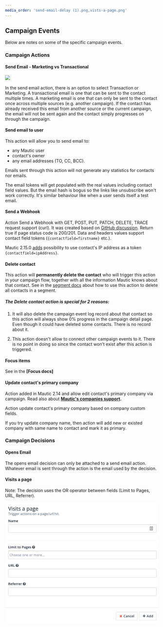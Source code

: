 ```yaml
---
media_order: 'send-email-delay (1).png,vists-a-page.png'
---
```


## Campaign Events

Below are notes on some of the specific campaign events.

### Campaign Actions

#### Send Email - Marketing vs Transactional

![](send-email-delay.png)

In the send email action, there is an option to select Transaction or Marketing. A transactional email is one that can be sent to the contact multiple times. A marketing email is one that can only be sent to the contact once across multiple sources (e.g. another campaign). If the contact has already received this email from another source or the current campaign, the email will not be sent again and the contact simply progresses on through the campaign.


#### Send email to user

This action will allow you to send email to:

- any Mautic user
- contact's owner
- any email addresses (TO, CC, BCC).

Emails sent through this action will not generate any statistics for contacts nor emails.

The email tokens will get populated with the real values including contact field values. But the email hash is bogus so the links like unsubscribe won't work correctly. It's similar behaviour like when a user sends itself a test email.

#### Send a Webhook

Action Send a Webhook with GET, POST, PUT, PATCH, DELETE, TRACE request support (curl). It was created based on [GitHub discussion](https://www.github.com/mautic/mautic/issues/854). Return true if page status code is 200/201. Data and headers values support contact field tokens (`{contactfield=firstname}` etc.).

Mautic 2.15.0 [adds](https://www.github.com/mautic/mautic/pull/6539) possibility to use contact's IP address as a token `{contactfield=ipAddress}`.

#### Delete contact

This action will **permanently delete the contact** who will trigger this action in your campaign flow, together with all the information Mautic knows about that contact. See in the [segment docs](/managing_contacts.html#delete-all-contacts-in-a-segment) about how to use this action to delete all contacts in a segment.

##### The Delete contact action is special for 2 reasons:

1.  It will also delete the campaign event log record about that contact so this action will always show 0% progress in the campaign detail page. Even though it could have deleted some contacts. There is no record about it.

2. This action doesn't allow to connect other campaign events to it. There is no point in doing so since the contact won't exist after this action is triggered.

#### Focus items

See in the **[Focus docs]**

#### Update contact's primary company

Action added in Mautic 2.14 and allow edit contact's primary company via campaign. Read also about **[Mautic's companies support](../../../../index.php/index.html).**

Action update contact's primary company based on company custom fields. 

If you try update company name, then action will add new or existed company with same name to contact and mark it as primary.

### Campaign Decisions

#### Opens Email

The opens email decision can only be attached to a send email action. Whatever email is sent through the action is the email used by the decision.

#### Visits a page

Note: The decision uses the OR operator between fields (Limit to Pages, URL, Referrer).

![](visits-a-page.png)
